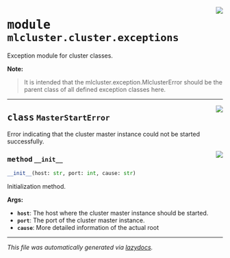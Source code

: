 <!-- markdownlint-disable -->

<a href="https://github.com/khulnasoft/mlcluster/blob/main/src/mlcluster/cluster/exceptions.py#L0"><img align="right" style="float:right;" src="https://img.shields.io/badge/-source-cccccc?style=flat-square"></a>

# <kbd>module</kbd> `mlcluster.cluster.exceptions`
Exception module for cluster classes. 



**Note:**

> It is intended that the mlcluster.exception.MlclusterError should be the parent class of all defined exception classes here. 



---

<a href="https://github.com/khulnasoft/mlcluster/blob/main/src/mlcluster/cluster/exceptions.py#L11"><img align="right" style="float:right;" src="https://img.shields.io/badge/-source-cccccc?style=flat-square"></a>

## <kbd>class</kbd> `MasterStartError`
Error indicating that the cluster master instance could not be started successfully. 

<a href="https://github.com/khulnasoft/mlcluster/blob/main/src/mlcluster/cluster/exceptions.py#L14"><img align="right" style="float:right;" src="https://img.shields.io/badge/-source-cccccc?style=flat-square"></a>

### <kbd>method</kbd> `__init__`

```python
__init__(host: str, port: int, cause: str)
```

Initialization method. 



**Args:**
 
 - <b>`host`</b>:  The host where the cluster master instance should be started. 
 - <b>`port`</b>:  The port of the cluster master instance. 
 - <b>`cause`</b>:  More detailed information of the actual root 







---

_This file was automatically generated via [lazydocs](https://github.com/khulnasoft/lazydocs)._
